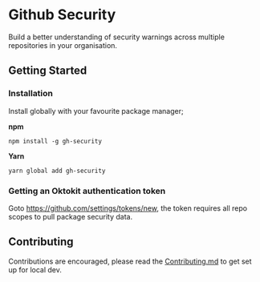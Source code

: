 # Github Security

Build a better understanding of security warnings across multiple repositories in your organisation.

## Getting Started

### Installation

Install globally with your favourite package manager;

**npm**

```
npm install -g gh-security
```

**Yarn**

```
yarn global add gh-security
```

### Getting an Oktokit authentication token

Goto https://github.com/settings/tokens/new, the token requires all repo scopes to pull package security data.

## Contributing

Contributions are encouraged, please read the [Contributing.md](/CONTRIBUTING.md) to get set up for local dev.
